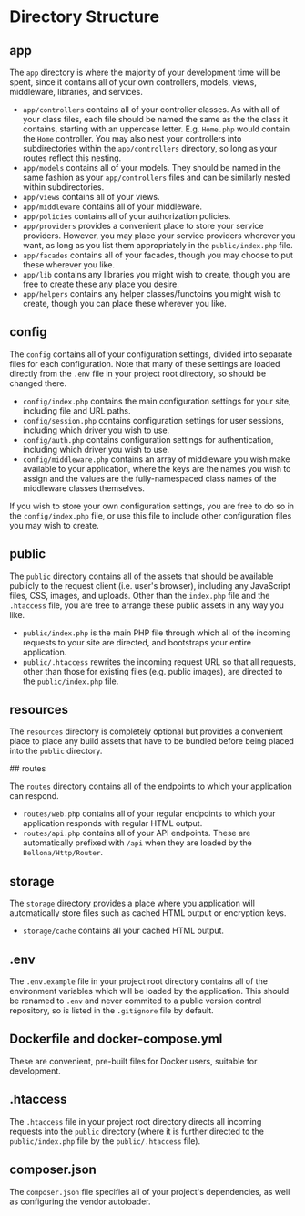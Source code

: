 # Directory Structure

## app

The `app` directory is where the majority of your development time will be spent, since it contains all of your own controllers, models, views, middleware, libraries, and services.

- `app/controllers` contains all of your controller classes. As with all of your class files, each file should be named the same as the the class it contains, starting with an uppercase letter. E.g. `Home.php` would contain the `Home` controller. You may also nest your controllers into subdirectories within the `app/controllers` directory, so long as your routes reflect this nesting.
- `app/models` contains all of your models. They should be named in the same fashion as your `app/controllers` files and can be similarly nested within subdirectories.
- `app/views` contains all of your views.
- `app/middleware` contains all of your middleware.
- `app/policies` contains all of your authorization policies.
- `app/providers` provides a convenient place to store your service providers. However, you may place your service providers wherever you want, as long as you list them appropriately in the `public/index.php` file.
- `app/facades` contains all of your facades, though you may choose to put these wherever you like.
- `app/lib` contains any libraries you might wish to create, though you are free to create these any place you desire.
- `app/helpers` contains any helper classes/functoins you might wish to create, though you can place these wherever you like.

## config

The `config` contains all of your configuration settings, divided into separate files for each configuration. Note that many of these settings are loaded directly from the `.env` file in your project root directory, so should be changed there.

- `config/index.php` contains the main configuration settings for your site, including file and URL paths.
- `config/session.php` contains configuration settings for user sessions, including which driver you wish to use.
- `config/auth.php` contains configuration settings for authentication, including which driver you wish to use.
- `config/middleware.php` contains an array of middleware you wish make available to your application, where the keys are the names you wish to assign and the values are the fully-namespaced class names of the middleware classes themselves.

If you wish to store your own configuration settings, you are free to do so in the `config/index.php` file, or use this file to include other configuration files you may wish to create.

## public

The `public` directory contains all of the assets that should be available publicly to the request client (i.e. user's browser), including any JavaScript files, CSS, images, and uploads. Other than the `index.php` file and the `.htaccess` file, you are free to arrange these public assets in any way you like.

- `public/index.php` is the main PHP file through which all of the incoming requests to your site are directed, and bootstraps your entire application.
- `public/.htaccess` rewrites the incoming request URL so that all requests, other than those for existing files (e.g. public images), are directed to the `public/index.php` file.

## resources

The `resources` directory is completely optional but provides a convenient place to place any build assets that have to be bundled before being placed into the `public` directory.

## routes

The `routes` directory contains all of the endpoints to which your application can respond.

- `routes/web.php` contains all of your regular endpoints to which your application responds with regular HTML output.
- `routes/api.php` contains all of your API endpoints. These are automatically prefixed with `/api` when they are loaded by the `Bellona/Http/Router`.

## storage

The `storage` directory provides a place where you application will automatically store files such as cached HTML output or encryption keys.

- `storage/cache` contains all your cached HTML output.

## .env

The `.env.example` file in your project root directory contains all of the environment variables which will be loaded by the application. This should be renamed to `.env` and never commited to a public version control repository, so is listed in the `.gitignore` file by default.

## Dockerfile and docker-compose.yml

These are convenient, pre-built files for Docker users, suitable for development.

## .htaccess

The `.htaccess` file in your project root directory directs all incoming requests into the `public` directory (where it is further directed to the `public/index.php` file by the `public/.htaccess` file).

## composer.json

The `composer.json` file specifies all of your project's dependencies, as well as configuring the vendor autoloader.

